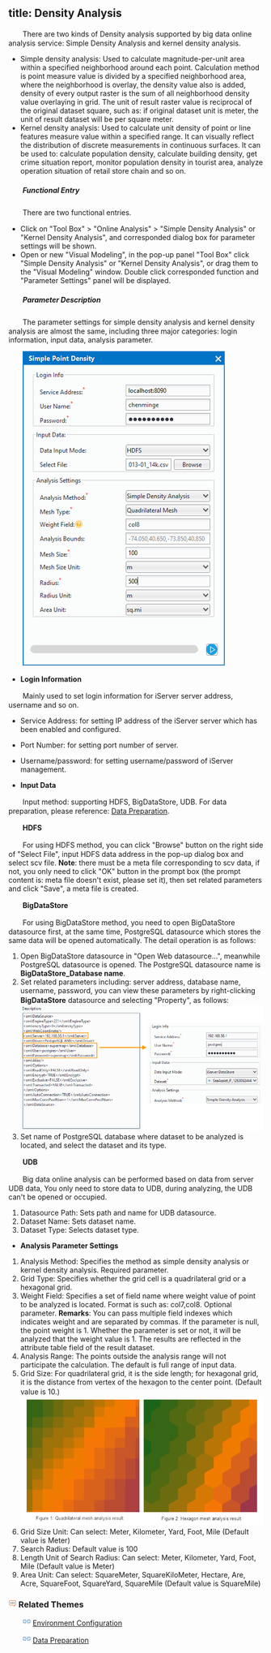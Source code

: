 title: Density Analysis
---

　　There are two kinds of Density analysis supported by big data online analysis service: Simple Density Analysis and kernel density analysis.

- Simple density analysis: Used to calculate magnitude-per-unit area within a specified neighborhood around each point. Calculation method is point measure value is divided by a specified neighborhood area, where the neighborhood is overlay, the density value also is added, density of every output raster is the sum of all neighborhood density value overlaying in grid. The unit of result raster value is reciprocal of the original dataset square, such as: if original dataset unit is meter, the unit of result dataset will be per square meter. 
- Kernel density analysis: Used to calculate unit density of point or line features measure value within a specified range. It can visually reflect the distribution of discrete measurements in continuous surfaces. It can be used to: calculate population density, calculate building density, get crime situation report, monitor population density in tourist area, analyze operation situation of retail store chain and so on.


##### 　　Functional Entry

　　There are two functional entries.

- Click on "Tool Box" > "Online Analysis" > "Simple Density Analysis" or "Kernel Density Analysis", and corresponded dialog box for parameter settings will be shown.
- Open or new "Visual Modeling", in the pop-up panel "Tool Box" click "Simple Density Analysis" or "Kernel Density Analysis", or drag them to the "Visual Modeling" window. Double click corresponded function and "Parameter Settings" panel will be displayed.

##### 　　Parameter Description

　　The parameter settings for simple density analysis and kernel density analysis are almost the same, including three major categories: login information, input data, analysis parameter.

　　![](img/DensityAnalysis.png)

- **Login Information**

　　Mainly used to set login information for iServer server address, username and so on.

  - Service Address: for setting IP address of the iServer server which has been enabled and configured.
  - Port Number: for setting port number of server.
  - Username/password: for setting username/password of iServer management.

- **Input Data**

　　Input method: supporting HDFS, BigDataStore, UDB. For data preparation, please reference: [Data Preparation](DataPreparation.html).

　　**HDFS**

　　For using HDFS method, you can click "Browse" button on the right side of "Select File", input HDFS data address in the pop-up dialog box and select scv file. **Note**: there must be a meta file corresponding to scv data, if not, you only need to click "OK" button in the prompt box (the prompt content is: meta file doesn't exist, please set it), then set related parameters and click "Save", a meta file is created.

　　**BigDataStore**

　　For using BigDataStore method, you need to open BigDataStore datasource first, at the same time, PostgreSQL datasource which stores the same data will be opened automatically. The detail operation is as follows:


1. Open BigDataStore datasource in "Open Web datasource...", meanwhile PostgreSQL datasource is opened. The PostgreSQL datasource name is **BigDataStore_Database name**.
2. Set related parameters including: server address, database name, username, password, you can view these parameters by right-clicking **BigDataStore** datasource and selecting "Property", as follows:
　　![](img/BDSProperty.png)
3. Set name of PostgreSQL database where dataset to be analyzed is located, and select the dataset and its type.

　　**UDB**

　　Big data online analysis can be performed based on data from server UDB data, You only need to store data to UDB, during analyzing, the UDB can't be opened or occupied.

1. Datasource Path: Sets path and name for UDB datasource.
2. Dataset Name: Sets dataset name.
3. Dataset Type: Selects dataset type.


- **Analysis Parameter Settings**

1. Analysis Method: Specifies the method as simple density analysis or kernel density analysis. Required parameter.
2. Grid Type: Specifies whether the grid cell is a quadrilateral grid or a hexagonal grid.
3. Weight Field: Specifies a set of field name where weight value of point to be analyzed is located. Format is such as: col7,col8. Optional parameter. **Remarks**: You can pass multiple field indexes which indicates weight and are separated by commas. If the parameter is null, the point weight is 1. Whether the parameter is set or not, it will be analyzed that the weight value is 1. The results are reflected in the attribute table field of the result dataset.
4. Analysis Range: The points outside the analysis range will not participate the calculation. The default is full range of input data.
5. Grid Size: For quadrilateral grid, it is the side length; for hexagonal grid, it is the distance from vertex of the hexagon to the center point. (Default value is 10.)
　　![](img/DensityAnalysisGridType.png)
6. Grid Size Unit: Can select: Meter, Kilometer, Yard, Foot, Mile (Default value is Meter)
7. Search Radius: Default value is 100
8. Length Unit of Search Radius: Can select: Meter, Kilometer, Yard, Foot, Mile (Default value is Meter)
9. Area Unit: Can select: SquareMeter, SquareKiloMeter, Hectare, Are, Acre, SquareFoot, SquareYard, SquareMile (Default value is SquareMile)


### ![](../img/seealso.png) Related Themes

　　![](../img/smalltitle.png) [Environment Configuration](BigDataAnalysisEnvironmentConfiguration.html)

　　![](../img/smalltitle.png) [Data Preparation](DataPreparation.html)

